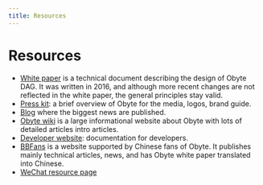 ```yaml
---
title: Resources
---
```


# Resources

* [White paper](/Byteball.pdf) is a technical document describing the design of Obyte DAG. It was written in 2016, and although more recent changes are not reflected in the white paper, the general principles stay valid.
* [Press kit](https://press.obyte.org/?targe=_blank): a brief overview of Obyte for the media, logos, brand guide.
* [Blog](https://medium.com/obyte) where the biggest news are published.
* [Obyte wiki](https://wiki.obyte.org/?target=_blank) is a large informational website about Obyte with lots of detailed articles
intro articles.
* [Developer website](https://developer.obyte.org/?target=_blank): documentation for developers.
* [BBFans](https://bbfans.org/?target=_blank) is a website supported by Chinese fans of Obyte. It publishes mainly technical articles, news, and has Obyte white paper translated into Chinese.
* [WeChat resource page](https://mp.weixin.qq.com/s/JB0_MlK6w--D6pO5zPHAQQ?target=_blank)
